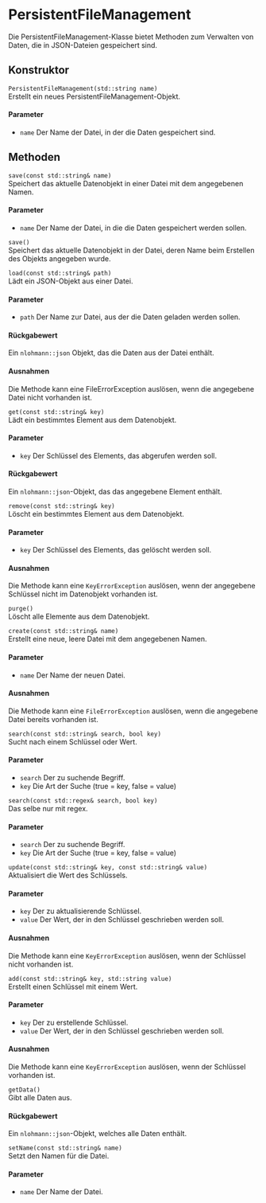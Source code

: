 # PersistentFileManagement

Die PersistentFileManagement-Klasse bietet Methoden zum Verwalten von Daten,
die in JSON-Dateien gespeichert sind.

## Konstruktor

``PersistentFileManagement(std::string name)``<br>
Erstellt ein neues PersistentFileManagement-Objekt.

#### Parameter
* ``name`` Der Name der Datei, in der die Daten gespeichert sind.

## Methoden
``save(const std::string& name)``<br>
Speichert das aktuelle Datenobjekt in einer Datei mit dem angegebenen Namen.
#### Parameter
* ``name`` Der Name der Datei, in die die Daten gespeichert werden sollen.

``save()``<br>
Speichert das aktuelle Datenobjekt in der Datei, deren Name beim Erstellen des Objekts angegeben wurde.

``load(const std::string& path)``<br>
Lädt ein JSON-Objekt aus einer Datei.
#### Parameter
* ``path`` Der Name zur Datei, aus der die Daten geladen werden sollen.
#### Rückgabewert
Ein ``nlohmann::json`` Objekt, das die Daten aus der Datei enthält.
#### Ausnahmen
Die Methode kann eine FileErrorException auslösen, wenn die angegebene Datei nicht vorhanden ist.

``get(const std::string& key)``<br>
Lädt ein bestimmtes Element aus dem Datenobjekt.
#### Parameter
* ``key`` Der Schlüssel des Elements, das abgerufen werden soll.
#### Rückgabewert
Ein ``nlohmann::json``-Objekt, das das angegebene Element enthält.

``remove(const std::string& key)``<br>
Löscht ein bestimmtes Element aus dem Datenobjekt.
#### Parameter
* ``key`` Der Schlüssel des Elements, das gelöscht werden soll.
#### Ausnahmen
Die Methode kann eine ``KeyErrorException`` auslösen, wenn der angegebene Schlüssel nicht im Datenobjekt vorhanden ist.

``purge()``<br>
Löscht alle Elemente aus dem Datenobjekt.

``create(const std::string& name)``<br>
Erstellt eine neue, leere Datei mit dem angegebenen Namen.
#### Parameter
* ``name`` Der Name der neuen Datei.
#### Ausnahmen
Die Methode kann eine ``FileErrorException`` auslösen, wenn die angegebene Datei bereits vorhanden ist.

``search(const std::string& search, bool key)``<br>
Sucht nach einem Schlüssel oder Wert.
#### Parameter
* ``search`` Der zu suchende Begriff.
* ``key`` Die Art der Suche (true = key, false = value)

``search(const std::regex& search, bool key)``<br>
Das selbe nur mit regex.
#### Parameter
* ``search`` Der zu suchende Begriff.
* ``key`` Die Art der Suche (true = key, false = value)

``update(const std::string& key, const std::string& value)``<br>
Aktualisiert die Wert des Schlüssels.
#### Parameter
* ``key`` Der zu aktualisierende Schlüssel.
* ``value`` Der Wert, der in den Schlüssel geschrieben werden soll.
#### Ausnahmen
Die Methode kann eine ``KeyErrorException`` auslösen, wenn der Schlüssel 
nicht vorhanden ist.

``add(const std::string& key, std::string value)``<br>
Erstellt einen Schlüssel mit einem Wert.
#### Parameter
* ``key`` Der zu erstellende Schlüssel.
* ``value`` Der Wert, der in den Schlüssel geschrieben werden soll.
#### Ausnahmen
Die Methode kann eine ``KeyErrorException`` auslösen, wenn der Schlüssel vorhanden ist.

``getData()``<br>
Gibt alle Daten aus.
#### Rückgabewert
Ein ``nlohmann::json``-Objekt, welches alle Daten enthält.

``setName(const std::string& name)``<br>
Setzt den Namen für die Datei.
#### Parameter
* ``name`` Der Name der Datei.